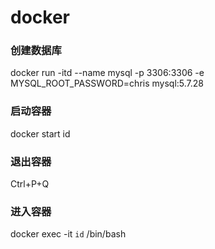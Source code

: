 # docker 


### 创建数据库

docker run -itd --name mysql -p 3306:3306 -e MYSQL_ROOT_PASSWORD=chris mysql:5.7.28

### 启动容器

docker start id 

### 退出容器 

Ctrl+P+Q

### 进入容器  

docker exec -it `id`  /bin/bash


